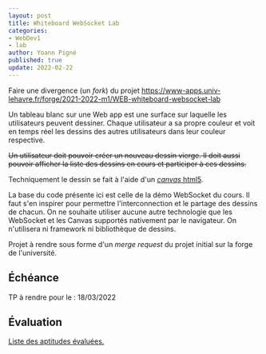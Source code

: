 ```yaml
---
layout: post
title: Whiteboard WebSocket Lab
categories:
- WebDev1
- lab
author: Yoann Pigné
published: true
update: 2022-02-22
---
```


Faire une divergence (un *fork*) du projet <https://www-apps.univ-lehavre.fr/forge/2021-2022-m1/WEB-whiteboard-websocket-lab>


Un tableau blanc sur une Web app est une surface sur laquelle les utilisateurs peuvent dessiner. Chaque utilisateur a sa propre couleur et voit en temps réel les dessins des autres utilisateurs dans leur couleur respective.

~~Un utilisateur doit pouvoir créer un nouveau dessin vierge. Il doit aussi pouvoir  afficher la liste des dessins en cours et participer à ces dessins.~~


Techniquement le dessin se fait à l'aide d'un  [*canvas* html5](https://developer.mozilla.org/fr/docs/Web/Guide/Graphics/Dessiner_avec_canvas). 


La base du code présente ici est celle de la démo WebSocket du cours. Il faut s'en inspirer  pour  permettre l'interconnection et le partage des dessins de chacun.
On ne souhaite utiliser aucune autre technologie que les WebSocket et les Canvas supportés nativement par le navigateur. On n'utilisera ni framework ni bibliothèque de dessins.
 
Projet à rendre sous forme d'un *merge request* du projet initial sur la forge de l'université.


## Échéance

TP à rendre pour le : 18/03/2022

## Évaluation

[Liste des aptitudes évaluées.](/teaching/WebDev1#websocket)

